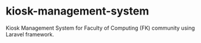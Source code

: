 # kiosk-management-system
Kiosk Management System for Faculty of Computing (FK) community using Laravel framework.
